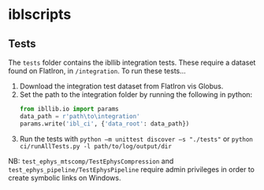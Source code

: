 # iblscripts

## Tests
The `tests` folder contains the ibllib integration tests.  These require a dataset found on
 FlatIron, in `/integration`.  To run these tests...
 
 1. Download the integration test dataset from FlatIron vis Globus.
 2. Set the path to the integration folder by running the following in python:
    ```python
    from ibllib.io import params
    data_path = r'path\to\integration'
    params.write('ibl_ci', {'data_root': data_path})
    ```
 3. Run the tests with `python –m unittest discover –s "./tests"` or
 `python ci/runAllTests.py -l path/to/log/output/dir`
 
 NB: `test_ephys_mtscomp/TestEphysCompression` and `test_ephys_pipeline/TestEphysPipeline` require
  admin privileges in order to create symbolic links on Windows.
